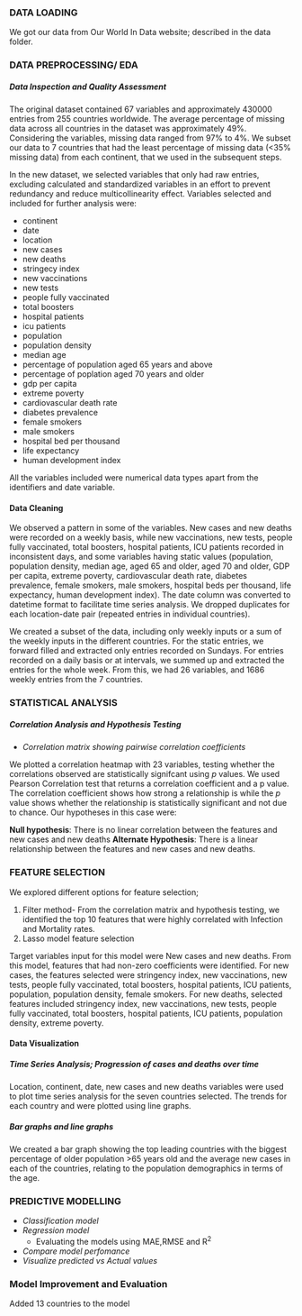 ### DATA LOADING
We got our data from Our World In Data website; described in the data  folder.

### DATA PREPROCESSING/ EDA
##### Data Inspection and Quality Assessment
The original dataset contained 67 variables and approximately 430000 entries from 255 countries worldwide. The average percentage of missing data across all countries in the dataset was approximately 49%. Considering the variables, missing data ranged from 97% to 4%. We subset our data to 7 countries that had the least percentage of missing data (<35% missing data) from each continent, that we used in the subsequent steps. 

In the new dataset, we selected variables that only had raw entries, excluding calculated and standardized variables in an effort to prevent redundancy and reduce multicollinearity effect.
Variables selected and included for further analysis were:  
- continent
- date
- location
- new cases
- new deaths
- stringecy index
- new vaccinations
- new tests
- people fully vaccinated
- total boosters
- hospital patients
- icu patients
- population
- population density
- median age
- percentage of population aged 65 years and above
- percentage of poplation aged 70 years and older
- gdp per capita
- extreme poverty
- cardiovascular death rate
- diabetes prevalence
- female smokers
- male smokers
- hospital bed per thousand
- life expectancy
- human development index

All the variables included were numerical data types apart from the identifiers and date variable.

#### Data Cleaning
We observed a pattern in some of the variables. New cases and new deaths were recorded on a weekly basis, while new vaccinations, new tests, people fully vaccinated, total boosters, hospital patients, ICU patients recorded in inconsistent days, and some variables having static values (population, population density, median age, aged 65 and older, aged 70 and older, GDP per capita, extreme poverty, cardiovascular death rate, diabetes prevalence, female smokers, male smokers, hospital beds per thousand, life expectancy, human development index). 
The date column was converted to datetime format to facilitate time series analysis. We dropped duplicates for each location-date pair (repeated entries in individual countries).

We created a subset of the data, including only weekly inputs or a sum of the weekly inputs in the different countries. For the static entries, we forward filled and extracted only entries recorded on Sundays. For entries recorded on a daily basis or at intervals, we summed up and extracted the entries for the whole week. 
From this, we had 26 variables, and 1686 weekly entries from the 7 countries. 
 
### STATISTICAL ANALYSIS
##### Correlation Analysis and Hypothesis Testing
- *Correlation matrix showing pairwise correlation coefficients*
  
We plotted a correlation heatmap with 23 variables, testing whether the correlations observed are statistically signifcant using *p* values. We used Pearson Correlation test that returns a correlation coefficient and a p value. The correlation coefficient shows how strong a relationship is while the *p* value shows whether the relationship is statistically significant and not due to chance. Our hypotheses in this case were: 

  **Null hypothesis**: There is no linear correlation between the features and new cases and new deaths
  **Alternate Hypothesis**: There is a linear relationship between the features and new cases and new deaths.

### FEATURE SELECTION
We explored different options for feature selection; 
1. Filter method- From the correlation matrix and hypothesis testing, we identified the top 10 features that were highly correlated with Infection and Mortality rates.
2. Lasso model feature selection
   
Target variables input for this model were New cases and new deaths.
From this model, features that had non-zero coefficients were identified.
For new cases, the features selected were stringency index, new vaccinations, new tests, people fully vaccinated, total boosters, hospital patients, ICU patients, population, population density, female smokers.
For new deaths, selected features included stringency index, new vaccinations, new tests, people fully vaccinated, total boosters, hospital patients, ICU patients, population density, extreme poverty.

#### Data Visualization
##### Time Series Analysis; Progression of cases and deaths over time
Location, continent, date, new cases and new deaths variables were used to plot time series analysis for the seven countries selected. The trends for each country and were plotted using line graphs.
##### Bar graphs and line graphs
We created a bar graph showing the top leading countries with the biggest percentage of older population >65 years old and the average new cases in each of the countries, relating to the population demographics in terms of the age. 

### PREDICTIVE MODELLING
- *Classification model*
- *Regression model*
  - Evaluating the models using MAE,RMSE and R<sup>2</sup>
- *Compare model perfomance*
- *Visualize predicted vs Actual values*
### Model Improvement and Evaluation
Added 13 countries to the model
